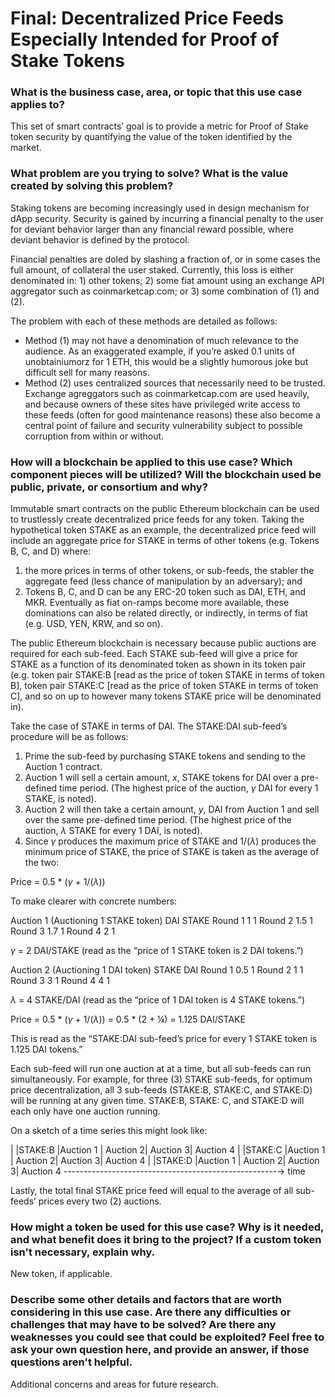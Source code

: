 # Final: Decentralized Price Feeds Especially Intended for Proof of Stake Tokens
### What is the business case, area, or topic that this use case applies to?

This set of smart contracts’ goal is to provide a metric for Proof of Stake token security by quantifying the value of the token identified by the market.

### What problem are you trying to solve? What is the value created by solving this problem?

Staking tokens are becoming increasingly used in design mechanism for dApp security. Security is gained by incurring a financial penalty to the user for deviant behavior larger than any financial reward possible, where deviant behavior is defined by the protocol.

Financial penalties are doled by slashing a fraction of, or in some cases the full amount, of collateral the user staked. Currently, this loss is either denominated in: 1) other tokens; 2) some fiat amount using an exchange API aggregator such as coinmarketcap.com; or 3) some combination of (1) and (2).

The problem with each of these methods are detailed as follows:
- Method (1) may not have a denomination of much relevance to the audience. As an exaggerated example, if you’re asked 0.1 units of unobtainiumorz for 1 ETH, this would be a slightly humorous joke but difficult sell for many reasons.
- Method (2) uses centralized sources that necessarily need to be trusted. Exchange agreggators such as coinmarketcap.com are used heavily, and because owners of these sites have privileged write access to these feeds (often for good maintenance reasons) these also become a central point of failure and security vulnerability subject to possible corruption from within or without.

### How will a blockchain be applied to this use case? Which component pieces will be utilized? Will the blockchain used be public, private, or consortium and why?

Immutable smart contracts on the public Ethereum blockchain can be used to trustlessly create decentralized price feeds for any token. Taking the hypothetical token STAKE as an example, the decentralized price feed will include an aggregate price for STAKE in terms of other tokens (e.g. Tokens B, C, and D) where:

1) the more prices in terms of other tokens, or sub-feeds, the stabler the aggregate feed (less chance of manipulation by an adversary); and
2) Tokens B, C, and D can be any ERC-20 token such as DAI, ETH, and MKR. Eventually as fiat on-ramps become more available, these dominations can also be related directly, or indirectly, in terms of fiat (e.g. USD, YEN, KRW, and so on).

The public Ethereum blockchain is necessary because public auctions are required for each sub-feed. Each STAKE sub-feed will give a price for STAKE as a function of its denominated token as shown in its token pair (e.g. token pair STAKE:B [read as the price of token STAKE in terms of token B], token pair STAKE:C [read as the price of token STAKE in terms of token C], and so on up to however many tokens STAKE price will be denominated in).

Take the case of STAKE in terms of DAI. The STAKE:DAI sub-feed’s procedure will be as follows:

1) Prime the sub-feed by purchasing STAKE tokens and sending to the Auction 1 contract.
2) Auction 1 will sell a certain amount, _x_, STAKE tokens for DAI over a pre-defined time period. (The highest price of the auction, $\gamma$ DAI for every 1 STAKE, is noted).
3) Auction 2 will then take a certain amount, _y_, DAI from Auction 1 and sell over the same pre-defined time period. (The highest price of the auction, $\lambda$ STAKE for every 1 DAI, is noted).
4) Since $\gamma$ produces the maximum price of STAKE and 1/($\lambda$) produces the minimum price of STAKE, the price of STAKE is taken as the average of the two:

Price = 0.5 * ($\gamma$ + 1/($\lambda$))

To make clearer with concrete numbers:

Auction 1 (Auctioning 1 STAKE token)
		DAI		STAKE
Round 1	1		1
Round 2	1.5		1
Round 3	1.7		1
Round 4	2		1

$\gamma$ = 2 DAI/STAKE (read as the “price of 1 STAKE token is 2 DAI tokens.”)

Auction 2 (Auctioning 1 DAI token)
		STAKE	DAI
Round 1	0.5		1
Round 2	1		1
Round 3	3		1
Round 4	4		1

$\lambda$ = 4 STAKE/DAI  (read as the “price of 1 DAI token is 4 STAKE tokens.”)

Price = 0.5 * ($\gamma$ + 1/($\lambda$)) = 0.5 * (2  + ¼) = 1.125 DAI/STAKE

This is read as the “STAKE:DAI sub-feed’s price for every 1 STAKE token is 1.125 DAI tokens.”

Each sub-feed will run one auction at at a time, but all sub-feeds can run simultaneously. For example, for three (3) STAKE sub-feeds, for optimum price decentralization, all 3 sub-feeds (STAKE:B, STAKE:C, and STAKE:D) will be running at any given time. STAKE:B, STAKE: C, and STAKE:D will each only have one auction running.

On a sketch of a time series this might look like:

|
|STAKE:B
|Auction 1 | Auction 2| Auction 3| Auction 4
|
|STAKE:C
|Auction 1 | Auction 2| Auction 3| Auction 4
|
|STAKE:D
|Auction 1 | Auction 2| Auction 3| Auction 4
-----------------------------------------------------→ time

Lastly, the total final STAKE price feed will equal to the average of all sub-feeds’ prices every two (2) auctions.

### How might a token be used for this use case? Why is it needed, and what benefit does it bring to the project? If a custom token isn't necessary, explain why.

New token, if applicable.

### Describe some other details and factors that are worth considering in this use case. Are there any difficulties or challenges that may have to be solved? Are there any weaknesses you could see that could be exploited? Feel free to ask your own question here, and provide an answer, if those questions aren't helpful.

Additional concerns and areas for future research.
